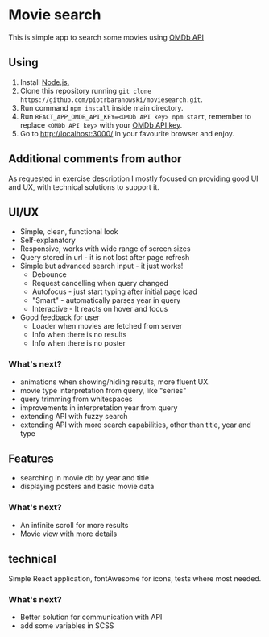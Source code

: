 # Movie search

This is simple app to search some movies using [OMDb API](http://www.omdbapi.com/)

## Using
1. Install [Node.js.](https://nodejs.org/en/)
1. Clone this repository running `git clone https://github.com/piotrbaranowski/moviesearch.git`.
1. Run command `npm install` inside main directory.
1. Run `REACT_APP_OMDB_API_KEY=<OMDb API key> npm start`,
   remember to replace `<OMDb API key>` with your [OMDb API key](http://www.omdbapi.com/apikey.aspx).
1. Go to [http://localhost:3000/](http://localhost:3000/) in your favourite browser and enjoy.

## Additional comments from author

As requested in exercise description I mostly focused on providing good UI
and UX, with technical solutions to support it.

## UI/UX
* Simple, clean, functional look
* Self-explanatory
* Responsive, works with wide range of screen sizes
* Query stored in url - it is not lost after page refresh
* Simple but advanced search input - it just works!
    * Debounce
    * Request cancelling when query changed
    * Autofocus - just start typing after initial page load
    * "Smart" - automatically parses year in query
    * Interactive - It reacts on hover and focus
* Good feedback for user
    * Loader when movies are fetched from server
    * Info when there is no results
    * Info when there is no poster

### What's next?
* animations when showing/hiding results, more fluent UX.
* movie type interpretation from query, like "series"
* query trimming from whitespaces
* improvements in interpretation year from query
* extending API with fuzzy search
* extending API with more search capabilities, other than title, year and type

## Features
* searching in movie db by year and title
* displaying posters and basic movie data

### What's next?
* An infinite scroll for more results
* Movie view with more details

## technical
Simple React application, fontAwesome for icons, tests where most needed.

### What's next?
* Better solution for communication with API
* add some variables in SCSS

